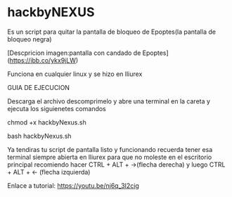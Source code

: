 # hackbyNEXUS
Es un script para quitar la pantalla de bloqueo de Epoptes(la pantalla de bloqueo negra)

[Descpricion imagen:pantalla con candado de Epoptes]
(https://ibb.co/ykx9jLW)

Funciona en cualquier linux y se hizo en lliurex

GUIA DE EJECUCION

Descarga el archivo descomprimelo y abre una terminal en la careta y ejecuta los siguienetes comandos 

chmod +x hackbyNexus.sh

bash hackbyNexus.sh

Ya tendiras tu script de pantalla listo y funcionando recuerda tener esa terminal siempre abierta en lliurex para que no moleste en el escritorio principal recomiendo hacer CTRL + ALT + →(flecha derecha) y luego CTRL + ALT + ← (flecha izquierda)

Enlace a tutorial: https://youtu.be/nj6q_3I2cig